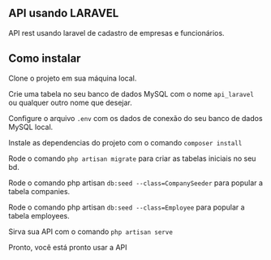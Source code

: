 ## API usando LARAVEL
API rest usando laravel de cadastro de empresas e funcionários.


## Como instalar

Clone o projeto em sua máquina local.

Crie uma tabela no seu banco de dados MySQL com o nome `api_laravel` ou qualquer outro nome que desejar.

Configure o arquivo `.env` com os dados de conexão do seu banco de dados MySQL local.

Instale as dependencias do projeto com o comando `composer install`

Rode o comando `php artisan migrate` para criar as tabelas iniciais no seu bd.

Rode o comando php artisan `db:seed --class=CompanySeeder` para popular a tabela companies.

Rode o comando php artisan `db:seed --class=Employee` para popular a tabela employees.

Sirva sua API com o comando `php artisan serve`

Pronto, você está pronto usar a API
